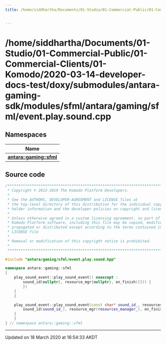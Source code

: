```yaml
---
title: /home/siddhartha/Documents/01-Studio/01-Commercial-Public/01-Commercial-Clients/01-Komodo/2020-03-14-developer-docs-test/doxy/submodules/antara-gaming-sdk/modules/sfml/antara/gaming/sfml/event.play.sound.cpp


---
```


# /home/siddhartha/Documents/01-Studio/01-Commercial-Public/01-Commercial-Clients/01-Komodo/2020-03-14-developer-docs-test/doxy/submodules/antara-gaming-sdk/modules/sfml/antara/gaming/sfml/event.play.sound.cpp







## Namespaces

| Name           |
| -------------- |
| **[antara::gaming::sfml](Namespaces/namespaceantara_1_1gaming_1_1sfml.md)**  |














## Source code

```cpp
/******************************************************************************
 * Copyright © 2013-2019 The Komodo Platform Developers.                      *
 *                                                                            *
 * See the AUTHORS, DEVELOPER-AGREEMENT and LICENSE files at                  *
 * the top-level directory of this distribution for the individual copyright  *
 * holder information and the developer policies on copyright and licensing.  *
 *                                                                            *
 * Unless otherwise agreed in a custom licensing agreement, no part of the    *
 * Komodo Platform software, including this file may be copied, modified,     *
 * propagated or distributed except according to the terms contained in the   *
 * LICENSE file                                                               *
 *                                                                            *
 * Removal or modification of this copyright notice is prohibited.            *
 *                                                                            *
 ******************************************************************************/

#include "antara/gaming/sfml/event.play.sound.hpp"

namespace antara::gaming::sfml
{
    play_sound_event::play_sound_event() noexcept :
        sound_id{nullptr}, resource_mgr{nullptr}, on_finish([]() {
        })
    {
    }

    play_sound_event::play_sound_event(const char* sound_id_, resources_manager* resources_manager_, std::function<void()> on_finish, float volume_) noexcept :
        sound_id(sound_id_), resource_mgr(resources_manager_), on_finish(std::move(on_finish)), volume(volume_)
    {
    }
} // namespace antara::gaming::sfml
```


-------------------------------

Updated on 18 March 2020 at 16:54:33 AKDT
